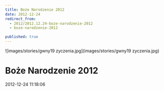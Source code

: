 ```yaml
---
title: Boże Narodzenie 2012
date: 2012-12-24
redirect_from: 
  - 2012/2012.12.24-boze-narodzenie-2012
  - boze-narodzenie-2012

published: true
---
```



![images/stories/gwny19 zyczenia.jpg](images/stories/gwny19 zyczenia.jpg)

# Boże Narodzenie 2012

<time>2012-12-24 11:18:06</time>






<!--CONTENT FROM OLD SERVER (jos before 2013): 



-->

<!--{{json:{"created_date":"2012-12-24 11:18:06","publish_down":"0000-00-00 00:00:00","id":"1159"}}}-->